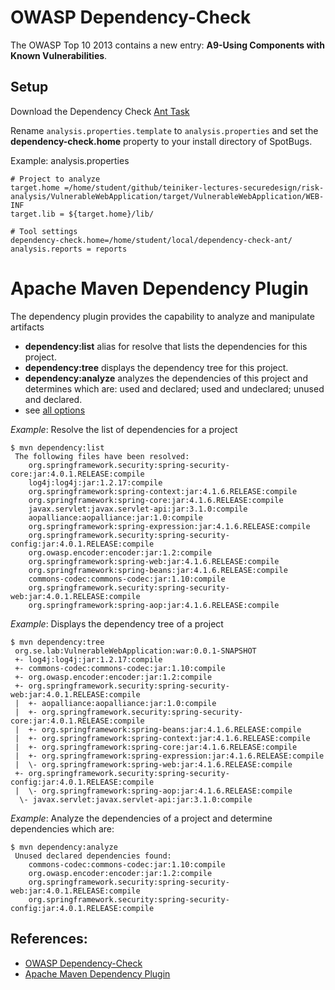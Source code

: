 # OWASP Dependency-Check

The OWASP Top 10 2013 contains a new entry: **A9-Using Components with Known
Vulnerabilities**.


## Setup

Download the Dependency Check [Ant Task](https://owasp.org/www-project-dependency-check/)

Rename `analysis.properties.template` to `analysis.properties` and set the **dependency-check.home** property 
to your install directory of SpotBugs.

Example: analysis.properties
```
# Project to analyze
target.home =/home/student/github/teiniker-lectures-securedesign/risk-analysis/VulnerableWebApplication/target/VulnerableWebApplication/WEB-INF
target.lib = ${target.home}/lib/

# Tool settings
dependency-check.home=/home/student/local/dependency-check-ant/
analysis.reports = reports
```


# Apache Maven Dependency Plugin

The dependency plugin provides the capability to analyze and manipulate artifacts

* **dependency:list** alias for resolve that lists the dependencies for this project.
* **dependency:tree** displays the dependency tree for this project.
* **dependency:analyze** analyzes the dependencies of this project and determines which are: used and declared; used and undeclared; unused and declared.
* see [all options](https://maven.apache.org/plugins/maven-dependency-plugin/index.html)

_Example_: Resolve the list of dependencies for a project
```
$ mvn dependency:list
 The following files have been resolved:
    org.springframework.security:spring-security-core:jar:4.0.1.RELEASE:compile
    log4j:log4j:jar:1.2.17:compile
    org.springframework:spring-context:jar:4.1.6.RELEASE:compile
    org.springframework:spring-core:jar:4.1.6.RELEASE:compile
    javax.servlet:javax.servlet-api:jar:3.1.0:compile
    aopalliance:aopalliance:jar:1.0:compile
    org.springframework:spring-expression:jar:4.1.6.RELEASE:compile
    org.springframework.security:spring-security-config:jar:4.0.1.RELEASE:compile
    org.owasp.encoder:encoder:jar:1.2:compile
    org.springframework:spring-web:jar:4.1.6.RELEASE:compile
    org.springframework:spring-beans:jar:4.1.6.RELEASE:compile
    commons-codec:commons-codec:jar:1.10:compile
    org.springframework.security:spring-security-web:jar:4.0.1.RELEASE:compile
    org.springframework:spring-aop:jar:4.1.6.RELEASE:compile
```

_Example_: Displays the dependency tree of a project
```
$ mvn dependency:tree
 org.se.lab:VulnerableWebApplication:war:0.0.1-SNAPSHOT
 +- log4j:log4j:jar:1.2.17:compile
 +- commons-codec:commons-codec:jar:1.10:compile
 +- org.owasp.encoder:encoder:jar:1.2:compile
 +- org.springframework.security:spring-security-web:jar:4.0.1.RELEASE:compile
 |  +- aopalliance:aopalliance:jar:1.0:compile
 |  +- org.springframework.security:spring-security-core:jar:4.0.1.RELEASE:compile
 |  +- org.springframework:spring-beans:jar:4.1.6.RELEASE:compile
 |  +- org.springframework:spring-context:jar:4.1.6.RELEASE:compile
 |  +- org.springframework:spring-core:jar:4.1.6.RELEASE:compile
 |  +- org.springframework:spring-expression:jar:4.1.6.RELEASE:compile
 |  \- org.springframework:spring-web:jar:4.1.6.RELEASE:compile
 +- org.springframework.security:spring-security-config:jar:4.0.1.RELEASE:compile
 |  \- org.springframework:spring-aop:jar:4.1.6.RELEASE:compile
  \- javax.servlet:javax.servlet-api:jar:3.1.0:compile
```
_Example_: Analyze the dependencies of a project and determine dependencies which are:
```
$ mvn dependency:analyze
 Unused declared dependencies found:
    commons-codec:commons-codec:jar:1.10:compile
    org.owasp.encoder:encoder:jar:1.2:compile
    org.springframework.security:spring-security-web:jar:4.0.1.RELEASE:compile
    org.springframework.security:spring-security-config:jar:4.0.1.RELEASE:compile
```

References:
-----------
* [OWASP Dependency-Check](https://owasp.org/www-project-dependency-check/)
* [Apache Maven Dependency Plugin](https://maven.apache.org/plugins/maven-dependency-plugin/index.html)
